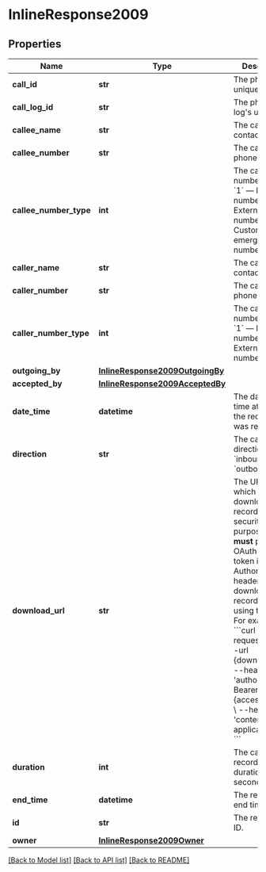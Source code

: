 # InlineResponse2009

## Properties
Name | Type | Description | Notes
------------ | ------------- | ------------- | -------------
**call_id** | **str** | The phone call&#x27;s unique ID. | [optional] 
**call_log_id** | **str** | The phone call log&#x27;s unique ID. | [optional] 
**callee_name** | **str** | The callee&#x27;s contact name. | [optional] 
**callee_number** | **str** | The callee&#x27;s phone number. | [optional] 
**callee_number_type** | **int** | The callee&#x27;s number type:  * &#x60;1&#x60; — Internal number.  * &#x60;2&#x60; — External number. * &#x60;3&#x60; — Customized emergency number. | [optional] 
**caller_name** | **str** | The caller&#x27;s contact name. | [optional] 
**caller_number** | **str** | The caller&#x27;s phone number. | [optional] 
**caller_number_type** | **int** | The caller&#x27;s number type:  * &#x60;1&#x60; — Internal number.  * &#x60;2&#x60; — External number. | [optional] 
**outgoing_by** | [**InlineResponse2009OutgoingBy**](InlineResponse2009OutgoingBy.md) |  | [optional] 
**accepted_by** | [**InlineResponse2009AcceptedBy**](InlineResponse2009AcceptedBy.md) |  | [optional] 
**date_time** | **datetime** | The date and time at which the recording was received. | [optional] 
**direction** | **str** | The call&#x27;s direction: * &#x60;inbound&#x60; * &#x60;outbound&#x60; | [optional] 
**download_url** | **str** | The URL from which to download the recording. For security purposes, you **must** provide an OAuth access token in the Authorizatoin header to download the recording file using this URL. For example:  &#x60;&#x60;&#x60;curl --request GET \\   --url {download_url} \\   --header &#x27;authorization: Bearer {access_token} \\   --header &#x27;content-type: application/json&#x27; &#x60;&#x60;&#x60; | [optional] 
**duration** | **int** | The call recording&#x27;s duration, in seconds. | [optional] 
**end_time** | **datetime** | The recording&#x27;s end time. | [optional] 
**id** | **str** | The recording&#x27;s ID. | [optional] 
**owner** | [**InlineResponse2009Owner**](InlineResponse2009Owner.md) |  | [optional] 

[[Back to Model list]](../README.md#documentation-for-models) [[Back to API list]](../README.md#documentation-for-api-endpoints) [[Back to README]](../README.md)

